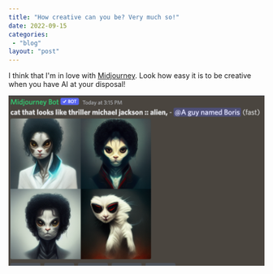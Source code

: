 ```yaml
---
title: "How creative can you be? Very much so!"
date: 2022-09-15
categories: 
 - "blog"
layout: "post"
---
```


I think that I'm in love with [Midjourney](http://midjourney.com/). Look how easy it is to be creative when you have AI at your disposal!

![](/assets/img/2022/09/image-3.png)
